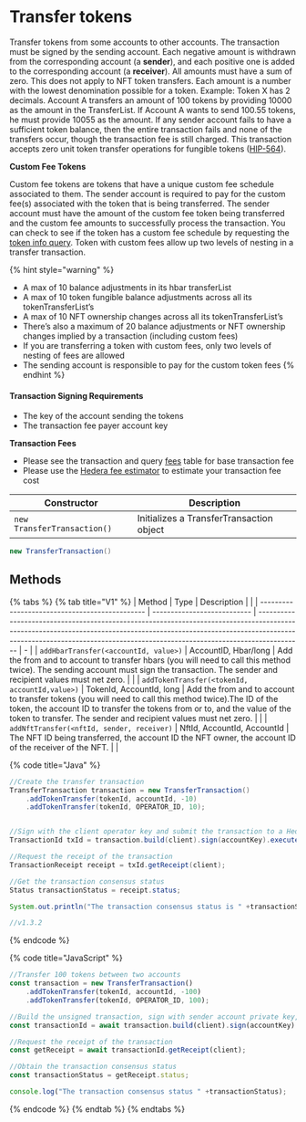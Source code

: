 # Transfer tokens

Transfer tokens from some accounts to other accounts. The transaction must be signed by the sending account. Each negative amount is withdrawn from the corresponding account (a **sender**), and each positive one is added to the corresponding account (a **receiver**). All amounts must have a sum of zero. This does not apply to NFT token transfers. Each amount is a number with the lowest denomination possible for a token. Example: Token X has 2 decimals. Account A transfers an amount of 100 tokens by providing 10000 as the amount in the TransferList. If Account A wants to send 100.55 tokens, he must provide 10055 as the amount. If any sender account fails to have a sufficient token balance, then the entire transaction fails and none of the transfers occur, though the transaction fee is still charged. This transaction accepts zero unit token transfer operations for fungible tokens ([HIP-564](https://hips.hedera.com/hip/hip-564)).

**Custom Fee Tokens**

Custom fee tokens are tokens that have a unique custom fee schedule associated to them. The sender account is required to pay for the custom fee(s) associated with the token that is being transferred. The sender account must have the amount of the custom fee token being transferred and the custom fee amounts to successfully process the transaction. You can check to see if the token has a custom fee schedule by requesting the [token info query](../../../sdks/token-service/get-token-info.md). Token with custom fees allow up two levels of nesting in a transfer transaction.

{% hint style="warning" %}
* A max of 10 balance adjustments in its hbar transferList
* A max of 10 token fungible balance adjustments across all its tokenTransferList’s
* A max of 10 NFT ownership changes across all its tokenTransferList’s
* There’s also a maximum of 20 balance adjustments or NFT ownership changes implied by a transaction (including custom fees)
* If you are transferring a token with custom fees, only two levels of nesting of fees are allowed
* The sending account is responsible to pay for the custom token fees
{% endhint %}

#### Transaction Signing Requirements

* The key of the account sending the tokens
* The transaction fee payer account key

**Transaction Fees**

* Please see the transaction and query [fees](../../../../networks/mainnet/fees/#transaction-and-query-fees) table for base transaction fee
* Please use the [Hedera fee estimator](https://hedera.com/fees) to estimate your transaction fee cost

| Constructor                 | Description                              |
| --------------------------- | ---------------------------------------- |
| `new TransferTransaction()` | Initializes a TransferTransaction object |

```java
new TransferTransaction()
```

## Methods

{% tabs %}
{% tab title="V1" %}
| Method                                         | Type                        | Description                                                                                                                                                                                                                                            |   |
| ---------------------------------------------- | --------------------------- | ------------------------------------------------------------------------------------------------------------------------------------------------------------------------------------------------------------------------------------------------------ | - |
| `addHbarTransfer(<accountId, value>)`          | AccountID, Hbar/long        | Add the from and to account to transfer hbars (you will need to call this method twice). The sending account must sign the transaction. The sender and recipient values must net zero.                                                                 |   |
| `addTokenTransfer(<tokenId, accountId,value>)` | TokenId, AccountId, long    | Add the from and to account to transfer tokens (you will need to call this method twice).The ID of the token, the account ID to transfer the tokens from or to, and the value of the token to transfer. The sender and recipient values must net zero. |   |
| `addNftTransfer(<nftId, sender, receiver)`     | NftId, AccountId, AccountId | The NFT ID being transferred, the account ID the NFT owner, the account ID of the receiver of the NFT.                                                                                                                                                 |   |

{% code title="Java" %}
```java
//Create the transfer transaction
TransferTransaction transaction = new TransferTransaction()
    .addTokenTransfer(tokenId, accountId, -10)
    .addTokenTransfer(tokenId, OPERATOR_ID, 10);


//Sign with the client operator key and submit the transaction to a Hedera network
TransactionId txId = transaction.build(client).sign(accountKey).execute(client);

//Request the receipt of the transaction
TransactionReceipt receipt = txId.getReceipt(client);

//Get the transaction consensus status
Status transactionStatus = receipt.status;

System.out.println("The transaction consensus status is " +transactionStatus);

//v1.3.2
```
{% endcode %}

{% code title="JavaScript" %}
```javascript
//Transfer 100 tokens between two accounts
const transaction = new TransferTransaction()
    .addTokenTransfer(tokenId, accountId, -100)
    .addTokenTransfer(tokenId, OPERATOR_ID, 100);

//Build the unsigned transaction, sign with sender account private key, submit the transaction to a Hedera network
const transactionId = await transaction.build(client).sign(accountKey).execute(client);

//Request the receipt of the transaction
const getReceipt = await transactionId.getReceipt(client);

//Obtain the transaction consensus status
const transactionStatus = getReceipt.status;

console.log("The transaction consensus status " +transactionStatus);
```
{% endcode %}
{% endtab %}
{% endtabs %}

